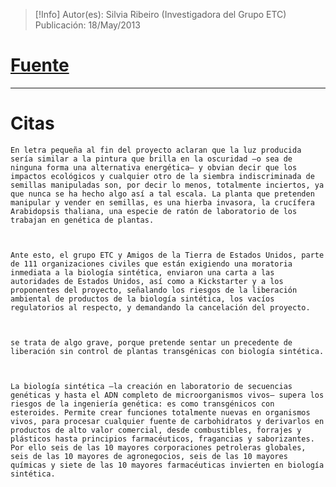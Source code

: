 >[!Info]
>Autor(es): Silvia Ribeiro (Investigadora del Grupo ETC)
>Publicación: 18/May/2013
# [Fuente](https://www.jornada.com.mx/2013/05/18/opinion/023a1eco)
---
# Citas

	En letra pequeña al fin del proyecto aclaran que la luz producida sería similar a la pintura que brilla en la oscuridad –o sea de ninguna forma una alternativa energética– y obvian decir que los impactos ecológicos y cualquier otro de la siembra indiscriminada de semillas manipuladas son, por decir lo menos, totalmente inciertos, ya que nunca se ha hecho algo así a tal escala. La planta que pretenden manipular y vender en semillas, es una hierba invasora, la crucífera Arabidopsis thaliana, una especie de ratón de laboratorio de los trabajan en genética de plantas.



    Ante esto, el grupo ETC y Amigos de la Tierra de Estados Unidos, parte de 111 organizaciones civiles que están exigiendo una moratoria inmediata a la biología sintética, enviaron una carta a las autoridades de Estados Unidos, así como a Kickstarter y a los proponentes del proyecto, señalando los riesgos de la liberación ambiental de productos de la biología sintética, los vacíos regulatorios al respecto, y demandando la cancelación del proyecto.



	se trata de algo grave, porque pretende sentar un precedente de liberación sin control de plantas transgénicas con biología sintética.



	La biología sintética –la creación en laboratorio de secuencias genéticas y hasta el ADN completo de microorganismos vivos– supera los riesgos de la ingeniería genética: es como transgénicos con esteroides. Permite crear funciones totalmente nuevas en organismos vivos, para procesar cualquier fuente de carbohidratos y derivarlos en productos de alto valor comercial, desde combustibles, forrajes y plásticos hasta principios farmacéuticos, fragancias y saborizantes. Por ello seis de las 10 mayores corporaciones petroleras globales, seis de las 10 mayores de agronegocios, seis de las 10 mayores químicas y siete de las 10 mayores farmacéuticas invierten en biología sintética.


